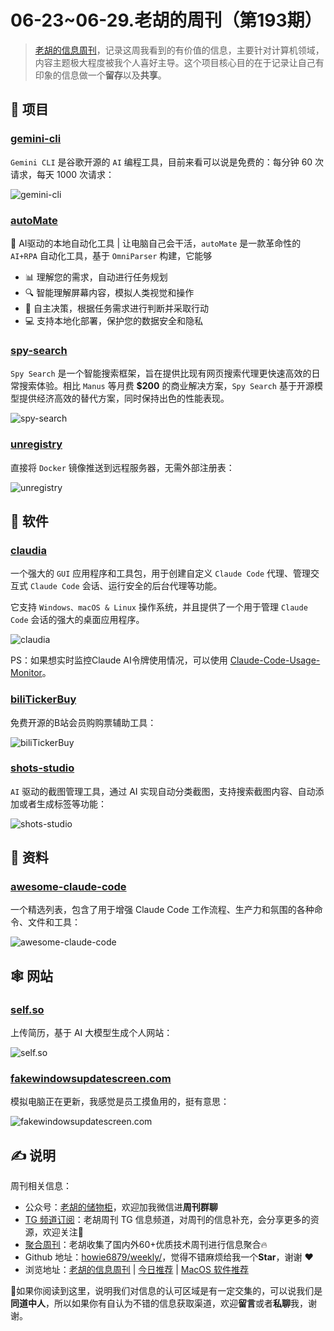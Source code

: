 # 06-23~06-29.老胡的周刊（第193期）

> [老胡的信息周刊](https://weekly.howie6879.com/)，记录这周我看到的有价值的信息，主要针对计算机领域，内容主题极大程度被我个人喜好主导。这个项目核心目的在于记录让自己有印象的信息做一个**留存**以及**共享**。

## 🎯 项目

### [gemini-cli](https://github.com/google-gemini/gemini-cli)

`Gemini CLI`  是谷歌开源的 `AI` 编程工具，目前来看可以说是免费的：每分钟 60 次请求，每天 1000 次请求：
 
![gemini-cli](https://images-1252557999.file.myqcloud.com/uPic/Zs1LrM.png)

### [autoMate](https://github.com/yuruotong1/autoMate)

🤖 AI驱动的本地自动化工具 | 让电脑自己会干活，`autoMate` 是一款革命性的 `AI+RPA` 自动化工具，基于 `OmniParser` 构建，它能够

- 📊 理解您的需求，自动进行任务规划
- 🔍 智能理解屏幕内容，模拟人类视觉和操作
- 🧠 自主决策，根据任务需求进行判断并采取行动
- 💻 支持本地化部署，保护您的数据安全和隐私

### [spy-search](https://github.com/JasonHonKL/spy-search)

`Spy Search` 是一个智能搜索框架，旨在提供比现有网页搜索代理更快速高效的日常搜索体验。相比 `Manus` 等月费 **$200** 的商业解决方案，`Spy Search` 基于开源模型提供经济高效的替代方案，同时保持出色的性能表现。

![spy-search](https://images-1252557999.file.myqcloud.com/uPic/jQyGNQ.png)

### [unregistry](https://github.com/psviderski/unregistry)

直接将 `Docker` 镜像推送到远程服务器，无需外部注册表：

![unregistry](https://images-1252557999.file.myqcloud.com/uPic/C2uoOc.png)

## 🤖 软件

### [claudia](https://github.com/getAsterisk/claudia)

一个强大的 `GUI` 应用程序和工具包，用于创建自定义 `Claude Code` 代理、管理交互式 `Claude Code` 会话、运行安全的后台代理等功能。

它支持 `Windows、macOS & Linux` 操作系统，并且提供了一个用于管理 `Claude Code` 会话的强大的桌面应用程序。

![claudia](https://images-1252557999.file.myqcloud.com/uPic/uTJEkr.png)

PS：如果想实时监控Claude AI令牌使用情况，可以使用 [Claude-Code-Usage-Monitor](https://github.com/Maciek-roboblog/Claude-Code-Usage-Monitor)。

### [biliTickerBuy](https://github.com/mikumifa/biliTickerBuy)

免费开源的B站会员购购票辅助工具：

![biliTickerBuy](https://images-1252557999.file.myqcloud.com/uPic/f4iCzf.png)

### [shots-studio](https://github.com/AnsahMohammad/shots-studio)

`AI` 驱动的截图管理工具，通过 AI 实现自动分类截图，支持搜索截图内容、自动添加或者生成标签等功能：

![shots-studio](https://images-1252557999.file.myqcloud.com/uPic/F4IKLL.png)

## 👀 资料

### [awesome-claude-code](https://github.com/hesreallyhim/awesome-claude-code)

一个精选列表，包含了用于增强 Claude Code 工作流程、生产力和氛围的各种命令、文件和工具：

![awesome-claude-code](https://images-1252557999.file.myqcloud.com/uPic/HMpvvc.png)

## 🕸 网站

### [self.so](https://www.self.so/)

上传简历，基于 AI 大模型生成个人网站：

![self.so](https://images-1252557999.file.myqcloud.com/uPic/eKGx5T.png)

### [fakewindowsupdatescreen.com](https://fakewindowsupdatescreen.com/)

模拟电脑正在更新，我感觉是员工摸鱼用的，挺有意思：

![fakewindowsupdatescreen.com](https://images-1252557999.file.myqcloud.com/uPic/ALG1l5.png)

## ✍️ 说明

周刊相关信息：

- 公众号：[老胡的储物柜](https://images-1252557999.file.myqcloud.com/uPic/ETIbMe.jpg)，欢迎加我微信进**周刊群聊**
- [TG 频道订阅](https://t.me/howie_weekly)：老胡周刊 TG 信息频道，对周刊的信息补充，会分享更多的资源，欢迎关注👏
- [聚合周刊](https://www.fre321.com/weekly)：老胡收集了国内外60+优质技术周刊进行信息聚合🔥
- Github 地址：[howie6879/weekly/](https://github.com/howie6879/weekly/)，觉得不错麻烦给我一个**Star**，谢谢 ❤️
- 浏览地址：[老胡的信息周刊](https://weekly.howie6879.com) | [今日推荐](https://weekly.howie6879.com/recommend/index.html) | [MacOS 软件推荐](https://weekly.howie6879.com/soft/mac.html)

🙌如果你阅读到这里，说明我们对信息的认可区域是有一定交集的，可以说我们是**同道中人**，所以如果你有自认为不错的信息获取渠道，欢迎**留言**或者**私聊**我，谢谢。
